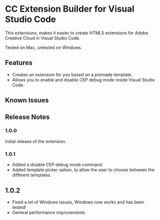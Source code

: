 # CC Extension Builder for Visual Studio Code

This extensions, makes it easier to create HTML5 extensions for Adobe Creative Cloud in Visual Studio Code.

Tested on Mac, untested on Windows.

## Features

- Creates an extension for you based on a premade template.
- Allows you to enable and disable CEP debug mode inside Visual Studio Code.

## Known Issues

## Release Notes

### 1.0.0

Initial release of the extension.

### 1.0.1

- Added a disable CEP debug mode command.
- Added template picker option, to allow the user to choose between the different templates.

## 1.0.2
- Fixed a lot of Windows issues, Windows now works and has been tested!
- General performance improvements.